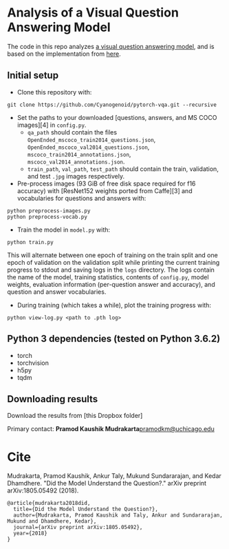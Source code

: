 # Analysis of a Visual Question Answering Model

The code in this repo analyzes [a visual question answering
model](https://arxiv.org/abs/1704.03162), and is based
on the implementation from [here](https://github.com/Cyanogenoid/pytorch-vqa).

## Initial setup

- Clone this repository with:
```
git clone https://github.com/Cyanogenoid/pytorch-vqa.git --recursive
```
- Set the paths to your downloaded [questions, answers, and MS COCO images][4] in `config.py`.
  - `qa_path` should contain the files `OpenEnded_mscoco_train2014_questions.json`, `OpenEnded_mscoco_val2014_questions.json`, `mscoco_train2014_annotations.json`, `mscoco_val2014_annotations.json`.
  - `train_path`, `val_path`, `test_path` should contain the train, validation, and test `.jpg` images respectively.
- Pre-process images (93 GiB of free disk space required for f16 accuracy) with [ResNet152 weights ported from Caffe][3] and vocabularies for questions and answers with:
```
python preprocess-images.py
python preprocess-vocab.py
```
- Train the model in `model.py` with:
```
python train.py
```
This will alternate between one epoch of training on the train split and one epoch of validation on the validation split while printing the current training progress to stdout and saving logs in the `logs` directory.
The logs contain the name of the model, training statistics, contents of `config.py`,  model weights, evaluation information (per-question answer and accuracy), and question and answer vocabularies.
- During training (which takes a while), plot the training progress with:
```
python view-log.py <path to .pth log>
```

## Python 3 dependencies (tested on Python 3.6.2)

- torch
- torchvision
- h5py
- tqdm

## Downloading results

Download the results from [this Dropbox folder]

Primary contact: **Pramod Kaushik
Mudrakarta**[pramodkm@uchicago.edu](mailto:pramodkm@uchicago.edu)

# Cite

Mudrakarta, Pramod Kaushik, Ankur Taly, Mukund Sundararajan, and Kedar Dhamdhere. "Did the Model Understand the Question?." arXiv preprint arXiv:1805.05492 (2018).

```
@article{mudrakarta2018did,
  title={Did the Model Understand the Question?},
  author={Mudrakarta, Pramod Kaushik and Taly, Ankur and Sundararajan, Mukund and Dhamdhere, Kedar},
  journal={arXiv preprint arXiv:1805.05492},
  year={2018}
}
```
